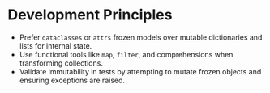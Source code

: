 # Development Principles

- Prefer `dataclasses` or `attrs` frozen models over mutable dictionaries and lists for internal state.
- Use functional tools like `map`, `filter`, and comprehensions when transforming collections.
- Validate immutability in tests by attempting to mutate frozen objects and ensuring exceptions are raised.
